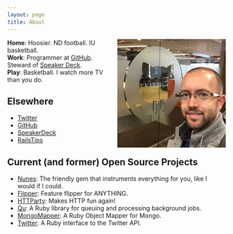 ```yaml
---
layout: page
title: About
---
```


<p><img src="/images/me.jpg" alt="John Nunemaker" style="float:right; width:250px;" /></p>

<p>
  <strong>Home</strong>: Hoosier. ND football. IU basketball.<br/>
  <strong>Work</strong>: Programmer at <a href="https://github.com/about">GitHub</a>. Steward of <a href="http://speakerdeck.com">Speaker Deck</a>.<br/>
  <strong>Play</strong>: Basketball. I watch more TV than you do.
</p>

<h2>Elsewhere</h2>
<ul>
  <li><a href="https://twitter.com/jnunemaker">Twitter</a></li>
  <li><a href="https://github.com/jnunemaker">GitHub</a></li>
  <li><a href="https://speakerdeck.com/jnunemaker">SpeakerDeck</a></li>
  <li><a href="http://railstips.org">RailsTips</a></li>
</ul>

<h2>Current (and former) Open Source Projects</h2>
<ul>
  <li><a href="https://github.com/jnunemaker/nunes">Nunes</a>: The friendly gem that instruments everything for you, like I would if I could.</li>
  <li><a href="https://github.com/jnunemaker/flipper">Flipper</a>: Feature flipper for ANYTHING.</li>
  <li><a href="https://github.com/jnunemaker/httparty">HTTParty</a>: Makes HTTP fun again!</li>
  <li><a href="https://github.com/bkeepers/qu">Qu</a>: A Ruby library for queuing and processing background jobs.</li>
  <li><a href="https://github.com/mongomapper/mongomapper">MongoMapper</a>: A Ruby Object Mapper for Mongo.</li>
  <li><a href="https://github.com/sferik/twitter">Twitter</a>: A Ruby interface to the Twitter API.</li>
</ul>
